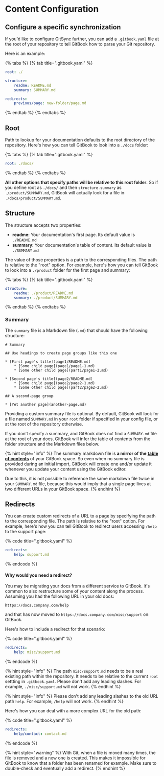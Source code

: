 # Content Configuration

## Configure a specific synchronization <a href="#configure-a-specific-synchronization" id="configure-a-specific-synchronization"></a>

If you'd like to configure GitSync further, you can add a `.gitbook.yaml` file at the root of your repository to tell GitBook how to parse your Git repository.

Here is an example:

{% tabs %}
{% tab title=".gitbook.yaml" %}
```yaml
root: ./

​structure:  
    readme: README.md  
    summary: SUMMARY.md​

redirects:  
    previous/page: new-folder/page.md
```
{% endtab %}
{% endtabs %}

## Root

Path to lookup for your documentation defaults to the root directory of the repository. Here's how you can tell GitBook to look into a `./docs` folder:

{% tabs %}
{% tab title=".gitbook.yaml" %}
```yaml
root: ./docs/
```
{% endtab %}
{% endtabs %}

**All other options that specify paths will be relative to this root folder**. So if you define root as `./docs/` and then `structure.summary` as `./product/SUMMARY.md`, GitBook will actually look for a file in `./docs/product/SUMMARY.md`.‌

## ​Structure‌ <a href="#structure" id="structure"></a>

The structure accepts two properties:‌

* **readme**: Your documentation's first page. Its default value is `./README.md`
* **summary**: Your documentation's table of content. Its default value is `./SUMMARY.md`

The value of those properties is a path to the corresponding files. The path is relative to the "root" option. For example, here's how you can tell GitBook to look into a `./product` folder for the first page and summary:

{% tabs %}
{% tab title=".gitbook.yaml" %}
```yaml
structure:  
    readme: ./product/README.md
    summary: ./product/SUMMARY.md
```
{% endtab %}
{% endtabs %}

### ​Summary‌ <a href="#summary" id="summary"></a>

The `summary` file is a Markdown file (`.md`) that should have the following structure:

```
‌# Summary​

## Use headings to create page groups like this one​

* [First page's title](page1/README.md)    
    * [Some child page](page1/page1-1.md)    
    * [Some other child page](part1/page1-2.md)

* [Second page's title](page2/README.md)    
    * [Some child page](page2/page2-1.md)    
    * [Some other child page](part2/page2-2.md)    

## A second-page group​

* [Yet another page](another-page.md)
```

Providing a custom summary file is optional. By default, GitBook will look for a file named `SUMMARY.md` in your `root` folder if specified in your config file, or at the root of the repository otherwise.

If you don't specify a summary, and GitBook does not find a `SUMMARY.md` file at the root of your docs, GitBook will infer the table of contents from the folder structure and the Markdown files below.‌

{% hint style="info" %}
The summary markdown file is **a mirror of the** [**table of contents**](https://docs.gitbook.com/getting-started/overview#table-of-contents) of your GitBook space. So even when no summary file is provided during an initial import, GitBook will create one and/or update it whenever you update your content using the GitBook editor.

Due to this, it is not possible to reference the same markdown file twice in your `SUMMARY.md` file, because this would imply that a single page lives at two different URLs in your GitBook space.
{% endhint %}

## ​Redirects <a href="#redirects" id="redirects"></a>

You can create custom redirects of a URL to a page by specifying the path to the corresponding file. The path is relative to the "root" option. For example, here's how you can tell GitBook to redirect users accessing `/help` to the support page:

{% code title=".gitbook.yaml" %}
```yaml
redirects:  
    help: support.md
```
{% endcode %}

#### Why would you need a redirect?

You may be migrating your docs from a different service to GitBook. It's common to also restructure some of your content along the process. Assuming you had the following URL in your old docs:

`https://docs.company.com/help`

and that has now moved to `https://docs.company.com/misc/support` on GitBook.

Here's how to include a redirect for that scenario:

{% code title=".gitbook.yaml" %}
```yaml
redirects:
    help: misc/support.md
```
{% endcode %}

{% hint style="info" %}
The path `misc/support.md` needs to be a real existing path within the repository. It needs to be relative to the current `root` settting in `.gitbook.yaml`. Please don't add any leading slashes. For example, `./misc/support.md` will not work.
{% endhint %}

{% hint style="info" %}
Please don't add any leading slashes to the old URL path `help`. For example, `/help` will not work.
{% endhint %}

Here's how you can deal with a more complex URL for the old path:

{% code title=".gitbook.yaml" %}
```yaml
redirects:  
    help/contact: contact.md
```
{% endcode %}

{% hint style="warning" %}
With Git, when a file is moved many times, the file is removed and a new one is created. This makes it impossible for GitBook to know that a folder has been renamed for example. Make sure to double-check and eventually add a redirect.
{% endhint %}
